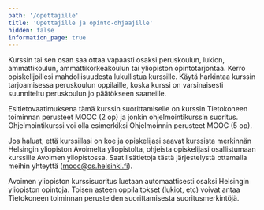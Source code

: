 ```yaml
---
path: '/opettajille'
title: 'Opettajille ja opinto-ohjaajille'
hidden: false
information_page: true
---
```


Kurssin tai sen osan saa ottaa vapaasti osaksi peruskoulun, lukion, ammattikoulun, ammattikorkeakoulun tai yliopiston opintotarjontaa. Kerro opiskelijoillesi mahdollisuudesta lukullistua kurssille. Käytä harkintaa kurssin tarjoamisessa peruskoulun oppilaille, koska kurssi on varsinaisesti suunniteltu peruskoulun jo päätökseen saaneille.

Esitietovaatimuksena tämä kurssin suorittamiselle on kurssin Tietokoneen toiminnan perusteet MOOC (2 op) ja jonkin ohjelmointikurssin suoritus. Ohjelmointikurssi voi olla esimerkiksi Ohjelmoinnin perusteet MOOC (5 op).

Jos haluat, että kurssillasi on koe ja opiskelijasi saavat kurssista merkinnän Helsingin yliopiston Avoimelta yliopistolta, ohjeista opiskelijasi osallistumaan kurssille Avoimen yliopistossa. Saat lisätietoja tästä järjestelystä ottamalla meihin yhteyttä (mooc@cs.helsinki.fi).

Avoimen yliopiston kurssisuoritus luetaan automaattisesti osaksi Helsingin yliopiston opintoja. Toisen asteen oppilaitokset (lukiot, etc) voivat antaa Tietokoneen toiminnan perusteiden suorittamisesta suoritusmerkintöjä.
